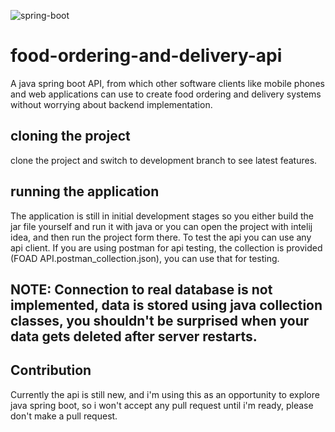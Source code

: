 ![spring-boot](https://user-images.githubusercontent.com/37629329/77273790-7b3a5900-6cc5-11ea-8964-7d3b93551005.png)




# food-ordering-and-delivery-api
A java spring boot API, from which other software clients like mobile phones and web applications can use to create food ordering and delivery systems without worrying about backend implementation.

## cloning the project
clone the project and switch to development branch to see latest features.

## running the application
The application is still in initial development stages so you either build the jar file yourself and run it with java or you can open the project with intelij idea, and then run the project form there. To test the api you can use any api client. If you are using postman for api testing, the collection is provided (FOAD API.postman_collection.json), you can use that for testing.

## NOTE: Connection to real database is not implemented, data is stored using java collection classes, you shouldn't be surprised when your data gets deleted after server restarts.

## Contribution
Currently the api is still new, and i'm using this as an opportunity to explore java spring boot, so i won't accept any pull request until i'm ready, please don't make a pull request.
